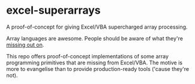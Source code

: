 # excel-superarrays
A proof-of-concept for giving Excel/VBA supercharged array processing.

Array languages are awesome. People should be aware of what they're [missing out on](https://github.com/JohnEarnest/ok/blob/gh-pages/docs/Programming.md).

This repo offers proof-of-concept implementations of some array programming primitives that are missing from Excel/VBA. The motive is more to evangelise than to provide production-ready tools ('cause they're not).
